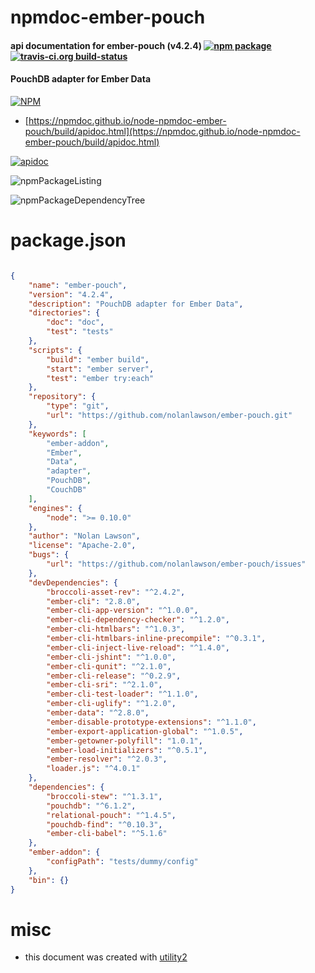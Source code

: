 # npmdoc-ember-pouch

#### api documentation for  ember-pouch (v4.2.4)  [![npm package](https://img.shields.io/npm/v/npmdoc-ember-pouch.svg?style=flat-square)](https://www.npmjs.org/package/npmdoc-ember-pouch) [![travis-ci.org build-status](https://api.travis-ci.org/npmdoc/node-npmdoc-ember-pouch.svg)](https://travis-ci.org/npmdoc/node-npmdoc-ember-pouch)

#### PouchDB adapter for Ember Data

[![NPM](https://nodei.co/npm/ember-pouch.png?downloads=true&downloadRank=true&stars=true)](https://www.npmjs.com/package/ember-pouch)

- [https://npmdoc.github.io/node-npmdoc-ember-pouch/build/apidoc.html](https://npmdoc.github.io/node-npmdoc-ember-pouch/build/apidoc.html)

[![apidoc](https://npmdoc.github.io/node-npmdoc-ember-pouch/build/screenCapture.buildCi.browser.%252Ftmp%252Fbuild%252Fapidoc.html.png)](https://npmdoc.github.io/node-npmdoc-ember-pouch/build/apidoc.html)

![npmPackageListing](https://npmdoc.github.io/node-npmdoc-ember-pouch/build/screenCapture.npmPackageListing.svg)

![npmPackageDependencyTree](https://npmdoc.github.io/node-npmdoc-ember-pouch/build/screenCapture.npmPackageDependencyTree.svg)



# package.json

```json

{
    "name": "ember-pouch",
    "version": "4.2.4",
    "description": "PouchDB adapter for Ember Data",
    "directories": {
        "doc": "doc",
        "test": "tests"
    },
    "scripts": {
        "build": "ember build",
        "start": "ember server",
        "test": "ember try:each"
    },
    "repository": {
        "type": "git",
        "url": "https://github.com/nolanlawson/ember-pouch.git"
    },
    "keywords": [
        "ember-addon",
        "Ember",
        "Data",
        "adapter",
        "PouchDB",
        "CouchDB"
    ],
    "engines": {
        "node": ">= 0.10.0"
    },
    "author": "Nolan Lawson",
    "license": "Apache-2.0",
    "bugs": {
        "url": "https://github.com/nolanlawson/ember-pouch/issues"
    },
    "devDependencies": {
        "broccoli-asset-rev": "^2.4.2",
        "ember-cli": "2.8.0",
        "ember-cli-app-version": "^1.0.0",
        "ember-cli-dependency-checker": "^1.2.0",
        "ember-cli-htmlbars": "^1.0.3",
        "ember-cli-htmlbars-inline-precompile": "^0.3.1",
        "ember-cli-inject-live-reload": "^1.4.0",
        "ember-cli-jshint": "^1.0.0",
        "ember-cli-qunit": "^2.1.0",
        "ember-cli-release": "^0.2.9",
        "ember-cli-sri": "^2.1.0",
        "ember-cli-test-loader": "^1.1.0",
        "ember-cli-uglify": "^1.2.0",
        "ember-data": "^2.8.0",
        "ember-disable-prototype-extensions": "^1.1.0",
        "ember-export-application-global": "^1.0.5",
        "ember-getowner-polyfill": "1.0.1",
        "ember-load-initializers": "^0.5.1",
        "ember-resolver": "^2.0.3",
        "loader.js": "^4.0.1"
    },
    "dependencies": {
        "broccoli-stew": "^1.3.1",
        "pouchdb": "^6.1.2",
        "relational-pouch": "^1.4.5",
        "pouchdb-find": "^0.10.3",
        "ember-cli-babel": "^5.1.6"
    },
    "ember-addon": {
        "configPath": "tests/dummy/config"
    },
    "bin": {}
}
```



# misc
- this document was created with [utility2](https://github.com/kaizhu256/node-utility2)
